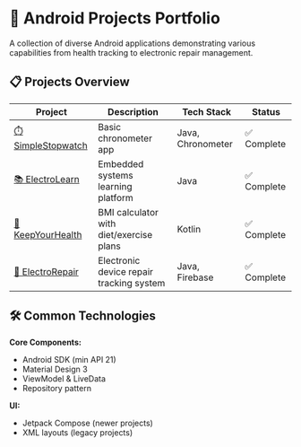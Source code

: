 # 📱 Android Projects Portfolio

A collection of diverse Android applications demonstrating various capabilities from health tracking to electronic repair management.

## 📋 Projects Overview

| Project | Description | Tech Stack | Status |
|---------|-------------|------------|--------|
| [⏱️ SimpleStopwatch](SimpleStopwatch/) | Basic chronometer app | Java, Chronometer | ✅ Complete |
| [📚 ElectroLearn](ElectroLearn/) | Embedded systems learning platform | Java  | ✅ Complete |
| [🏥 KeepYourHealth](KeepYourHealth/) | BMI calculator with diet/exercise plans | Kotlin| ✅ Complete |
| [🔧 ElectroRepair](ElectroRepair/) | Electronic device repair tracking system | Java, Firebase | ✅ Complete |

## 🛠️ Common Technologies

**Core Components:**
- Android SDK (min API 21)
- Material Design 3
- ViewModel & LiveData
- Repository pattern

**UI:**
- Jetpack Compose (newer projects)
- XML layouts (legacy projects)

